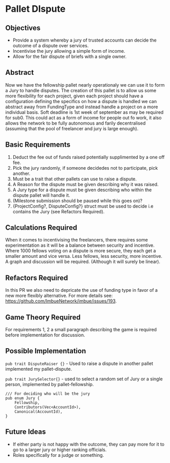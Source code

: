 # Pallet DIspute

## Objectives
- Provide a system whereby a jury of  trusted accounts can decide the outcome of a dispute over services.
- Incentivise the jury allowing a simple form of income.
- Allow for the fair dispute of briefs with a single owner.

## Abstract
Now we have the fellowship pallet nearly operationaly we can use it to form a Jury to handle disputes. The creation of this pallet is to allow us some more flexibility for each project, given each project should have a configuration defining the specifics on how a dispute is handled we can abstract away from FundingType and instead handle a project on a more individual basis. Soft deadline is 1st week of september as may be required for sub0. This could act as a form of income for people out fo work, it also allows the network to be fully autonomous and farily decentralised (assuming that the pool of freelancer and jury is large enough).

## Basic Requirements
1. Deduct the fee out of funds raised potentially supplimented by a one off fee.
2. Pick the jury randomly, if someone decidedes not to participate, pick another.
3. Must be a trait that other pallets can use to raise a dispute.
4. A Reason for the dispute must be given describing why it was raised.
5. A Jury type for a dispute must be given describing who within the dispute pallet will handle it.
6. (Milestone submission should be paused while this goes on)?
7. {ProjectConfig?, DisputeConfig?} struct must be used to decide i.e contains the Jury (see Refactors Required). 

## Calculations Required
When it comes to incentivising the freelancers, there requires some experimentation as it will be a balance between security and incentive. Where 1000 fellows voting on a dispute is more secure, they each get a smaller amount and vice versa. Less fellows, less security, more incentive. A graph and discussion will be required. (Although it will surely be linear).


## Refactors Required
In this PR we also need to depricate the use of funding type in favor of a new more flexibly alternative. For more details see: https://github.com/ImbueNetwork/imbue/issues/193.

## Game Theory Required
For requirements 1, 2 a small paragraph describing the game is required before implementation for discussion.

## Possible Implementation


```pub trait DisputeRaiser {}```   - Used to raise a dispute in another pallet implemented my pallet-dispute.

```pub trait JurySelector{}``` - used to select a random set of Jury or a single person, implemented by pallet-fellowship.

```
/// For deciding who will be the jury
pub enum Jury {
    Fellowship,
    Contributors(Vec<AccountId>),
    Canonical(AccountId),
}
```
## Future Ideas
- If either party is not happy with the outcome, they can pay more for it to go to a larger jury or higher ranking officials.
- Roles specifically for a judge or something.




